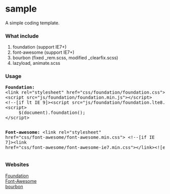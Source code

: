 sample
======

A simple coding template.
<h3>What include</h3>

1. foundation (support IE7+)
2. font-awesome (support IE7+)
3. bourbon (fixed _rem.scss, modified _clearfix.scss)
4. lazyload, animate.scss

<h3>Usage</h3>
<pre>
<b>Foundation:</b>
&lt;link rel="stylesheet" href="css/foundation/foundation.css"&gt;
&lt;script src="js/foundation/foundation.min.js"&gt;&lt;/script&gt;
&lt;!--[if lt IE 9]&gt;&lt;script src="js/foundation/foundation.lte8.min.js"&gt;&lt;/script&gt;&lt;![endif]--&gt;
&lt;script&gt;
	 $(document).foundation();
&lt;/script&gt;

<b>Font-awesome:</b>
&lt;link rel="stylesheet" href="css/font-awesome/font-awesome.min.css"&gt;
&lt;!--[if IE 7]&gt;&lt;link href="css/font-awesome/font-awesome-ie7.min.css"&gt;&lt;/link&gt;&lt;![endif]--&gt;
</pre>

<h3>Websites</h3>
<a href="http://foundation.zurb.com/docs/">Foundation</a> <br>
<a href="http://fortawesome.github.io/Font-Awesome/icons/">Font-Awesome</a> <br>
<a href="http://bourbon.io/docs/">bourbon</a> <br>

